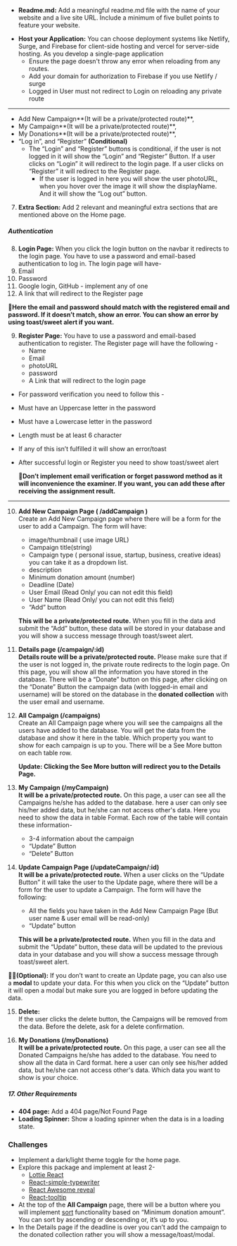  <!-- Assignment Category: Tulip -->

<!-- 🚩🚩update on main requirement  6: By Clicking on the “See More” button it will redirect you to the details page. -->

<!-- Update on main requirement 12: Clicking the See More button will redirect you to the Details Page.  -->

<!-- ## **Crowdcube: A Crowd Funding Application** -->

<!-- ##### **Project Theme** -->
<!-- 
## A crowdfunding website is a platform where people can raise money for different projects, ideas, or causes by inviting others to contribute financially. These projects can include personal needs (like medical expenses), creative ideas (like making a film or app), and startups (like launching a new product).    -->

<!-- ##### **Key Rules:**

- **GitHub Commits:** -->
  <!-- - Include a minimum of 15 notable GitHub commits on the client side. -->
  <!-- - Include a minimum of 8 notable GitHub commits on the server side -->
- **Readme.md:** Add a meaningful readme.md file with the name of your website and a live site URL. Include a minimum of five bullet points to feature your website.
<!-- - **Responsiveness:** Make it responsive for all devices, including mobile, tablet, and desktop views. -->
<!-- - **Environment Variables:** The Environment variable hides the Firebase config keys and Mongodb credentials. -->
  <!-- * **Lorem Text:** Don’t use any Lorem ipsum text; you can not use the default alert to show any error or success message.    -->
  <!-- * **Unique Design:** Create a unique Design but remember, your website idea shouldn't be similar to any projects you've done before or to any examples in our modules or conceptual sessions.
- You can also look for free resources on [blogs](https://bootcamp.uxdesign.cc/free-images-and-resources-collection-for-website-c77f2fc46ce5) to help with your website. -->
- **Host your Application:** You can choose deployment systems like Netlify, Surge, and Firebase for client-side hosting and vercel for server-side hosting. As you develop a single-page application
  - Ensure the page doesn't throw any error when reloading from any routes.
  - Add your domain for authorization to Firebase if you use Netlify / surge
  - Logged in User must not redirect to Login on reloading any private route

---
<!-- 
**Main Requirements:**

- **Layout Structure** -->

<!-- 1. **Navbar:** The navbar will contain the -->
   <!-- * Website name/logo,    -->
   <!-- * Home,    -->
   <!-- * All Campaign,    -->

- Add New Campaign**(It will be a private/protected route)**,
- My Campaign**(It will be a private/protected route)**,
- My Donations**(It will be a private/protected route)**,
- “Log in”, and “Register” **(Conditional)**
  - The “Login” and “Register” buttons is conditional, if the user is not logged in it will show the “Login” and “Register” Button. If a user clicks on “Login” it will redirect to the login page. If a user clicks on “Register” it will redirect to the Register page.
    - If the user is logged in here you will show the user photoURL, when you hover over the image it will show the displayName. And it will show the “Log out” button.

<!-- 2. **Main Section:** Main Section will show different pages based on routes. -->
<!-- 3. **Footer:** A Footer with all relevant information and eye-catching design. -->

<!-- - ##### **Home Page:**

4. **Home Page:** Besides the navbar and footer the **Home Page** will contain a banner/Slider, a Running Campaign Section, 2 Extra Sections,  
   🎯 **Make sure to keep the navbar and footer on all the pages except the 404 page.**   -->

<!-- 5. **Banner:** Add a slider (you can use any type of slider/carousel) with a minimum of 3 slides and meaningful information   -->
<!-- 
6. **Running Campaign Section:** You need to show at least 6 cards of Running Campaign. Running campaigns are the ones where the deadline has **not passed** yet. These campaigns are still active, and people can contribute to them. Here you will show the data from the database. Which data you want to show on the card is up to you. Each card will contain a “See More” button. -->
   <!-- **update: By Clicking on the “See More” button it will redirect you to the details page.**
   **For showing 6 data you can use the [limit operator](https://www.mongodb.com/docs/manual/reference/method/cursor.limit/) of MongoDB** -->
7. **Extra Section:** Add 2 relevant and meaningful extra sections that are mentioned above on the Home page.

##### **Authentication**

8.  **Login Page:** When you click the login button on the navbar it redirects to the login page. You have to use a password and email-based authentication to log in. The login page will have-
1.  Email
1.  Password
1.  Google login, GitHub \- implement any of one
1.  A link that will redirect to the Register page

**🎯Here the email and password should match with the registered email and password. If it doesn’t match, show an error. You can show an error by using toast/sweet alert if you want.**

9. **Register Page:** You have to use a password and email-based authentication to register. The Register page will have the following \-
   - Name
   - Email
   - photoURL
   - password
   - A Link that will redirect to the login page

- For password verification you need to follow this \-
- Must have an Uppercase letter in the password
- Must have a Lowercase letter in the password
- Length must be at least 6 character
- If any of this isn’t fulfilled it will show an error/toast
- After successful login or Register you need to show toast/sweet alert

  **🎯Don’t implement email verification or forget password method as it will inconvenience the examiner. If you want, you can add these after receiving the assignment result.**

---

10. **Add New Campaign Page ( /addCampaign )**  
    Create an Add New Campaign page where there will be a form for the user to add a Campaign. The form will have:


    * image/thumbnail ( use image URL)
    * Campaign title(string)
    * Campaign type ( personal issue, startup, business, creative ideas) you can take it as a dropdown list.
    * description
    * Minimum donation amount (number)
    * Deadline (Date)
    * User Email  (Read Only/ you can not edit this field)
    * User Name  (Read Only/ you can not edit this field)
    * “Add” button


    **This will be a private/protected route.**
    When you fill in the data and submit the “Add” button, these data will be stored in your database and you will show a success message through toast/sweet alert.


11. **Details page (/campaign/:id)**  
    **Details route will be a private/protected route.** Please make sure that if the user is not logged in, the private route redirects to the login page. On this page, you will show all the information you have stored in the database. There will be a “Donate” button on this page, after clicking on the “Donate” Button the campaign data (with logged-in email and username) will be stored on the database in the **donated collection** with the user email and username.  

12. **All Campaign (/campaigns)**  
    Create an All Campaign page where you will see the campaigns all the users have added to the database. You will get the data from the database and show it here in the table. Which property you want to show for each campaign is up to you. There will be a See More button on each table row.

    **Update: Clicking the See More button will redirect you to the Details Page.**

13. **My Campaign (/myCampaign)**  
    **It will be a private/protected route.** On this page, a user can see all the Campaigns he/she has added to the database. here a user can only see his/her added data, but he/she can not access other's data. Here you need to show the data in table Format. Each row of the table will contain these information-
    - 3-4 information about the campaign
    - “Update” Button
    - “Delete” Button
14. **Update Campaign Page (/updateCampaign/:id)**  
    **It will be a private/protected route.** When a user clicks on the “Update Button” it will take the user to the Update page, where there will be a form for the user to update a Campaign. The form will have the following:

    - All the fields you have taken in the Add New Campaign Page (But user name & user email will be read-only)
    - “Update” button

    **This will be a private/protected route.** When you fill in the data and submit the “Update” button, these data will be updated to the previous data in your database and you will show a success message through toast/sweet alert.

🎯🎯**(Optional):** If you don’t want to create an Update page, you can also use a **modal** to update your data. For this when you click on the “Update” button it will open a modal but make sure you are logged in before updating the data.

15. **Delete:**  
     If the user clicks the delete button, the Campaigns will be removed from the data. Before the delete, ask for a delete confirmation.  

16. **My Donations (/myDonations)**  
    **It will be a private/protected route.** On this page, a user can see all the Donated Campaigns he/she has added to the database. You need to show all the data in Card format. here a user can only see his/her added data, but he/she can not access other's data. Which data you want to show is your choice.

##### **17\. Other Requirements**

- **404 page:** Add a 404 page/Not Found Page
- **Loading Spinner:** Show a loading spinner when the data is in a loading state.

### **Challenges**

- Implement a dark/light theme toggle for the home page.
- Explore this package and implement at least 2-
  - [Lottie React](https://www.npmjs.com/package/lottie-react)
  - [React-simple-typewriter](https://www.npmjs.com/package/react-simple-typewriter)
  - [React Awesome reveal](https://www.npmjs.com/package/react-awesome-reveal)
  - [React-tooltip](https://react-tooltip.com/)
- At the top of the **All Campaign** page, there will be a button where you will implement [sort](https://www.mongodb.com/docs/manual/reference/method/cursor.sort/) functionality based on “Minimum donation amount”. You can sort by ascending or descending or, it’s up to you.
- In the Details page if the deadline is over you can’t add the campaign to the donated collection rather you will show a message/toast/modal.

<!-- **What to submit:**

- Your client-side code GitHub repository
- Your server-side code GitHub repository
- Your live website link -->

